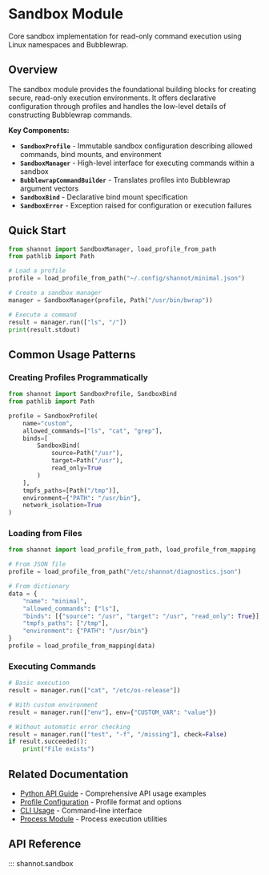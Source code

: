 # Sandbox Module

Core sandbox implementation for read-only command execution using Linux namespaces and Bubblewrap.

## Overview

The sandbox module provides the foundational building blocks for creating secure, read-only execution environments. It offers declarative configuration through profiles and handles the low-level details of constructing Bubblewrap commands.

**Key Components:**

- **`SandboxProfile`** - Immutable sandbox configuration describing allowed commands, bind mounts, and environment
- **`SandboxManager`** - High-level interface for executing commands within a sandbox
- **`BubblewrapCommandBuilder`** - Translates profiles into Bubblewrap argument vectors
- **`SandboxBind`** - Declarative bind mount specification
- **`SandboxError`** - Exception raised for configuration or execution failures

## Quick Start

```python
from shannot import SandboxManager, load_profile_from_path
from pathlib import Path

# Load a profile
profile = load_profile_from_path("~/.config/shannot/minimal.json")

# Create a sandbox manager
manager = SandboxManager(profile, Path("/usr/bin/bwrap"))

# Execute a command
result = manager.run(["ls", "/"])
print(result.stdout)
```

## Common Usage Patterns

### Creating Profiles Programmatically

```python
from shannot import SandboxProfile, SandboxBind
from pathlib import Path

profile = SandboxProfile(
    name="custom",
    allowed_commands=["ls", "cat", "grep"],
    binds=[
        SandboxBind(
            source=Path("/usr"),
            target=Path("/usr"),
            read_only=True
        )
    ],
    tmpfs_paths=[Path("/tmp")],
    environment={"PATH": "/usr/bin"},
    network_isolation=True
)
```

### Loading from Files

```python
from shannot import load_profile_from_path, load_profile_from_mapping

# From JSON file
profile = load_profile_from_path("/etc/shannot/diagnostics.json")

# From dictionary
data = {
    "name": "minimal",
    "allowed_commands": ["ls"],
    "binds": [{"source": "/usr", "target": "/usr", "read_only": True}],
    "tmpfs_paths": ["/tmp"],
    "environment": {"PATH": "/usr/bin"}
}
profile = load_profile_from_mapping(data)
```

### Executing Commands

```python
# Basic execution
result = manager.run(["cat", "/etc/os-release"])

# With custom environment
result = manager.run(["env"], env={"CUSTOM_VAR": "value"})

# Without automatic error checking
result = manager.run(["test", "-f", "/missing"], check=False)
if result.succeeded():
    print("File exists")
```

## Related Documentation

- [Python API Guide](../api.md) - Comprehensive API usage examples
- [Profile Configuration](../profiles.md) - Profile format and options
- [CLI Usage](../usage.md) - Command-line interface
- [Process Module](process.md) - Process execution utilities

## API Reference

::: shannot.sandbox
